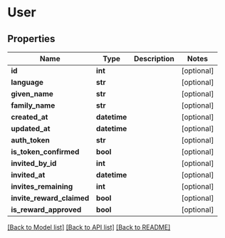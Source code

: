 # User

## Properties
Name | Type | Description | Notes
------------ | ------------- | ------------- | -------------
**id** | **int** |  | [optional] 
**language** | **str** |  | [optional] 
**given_name** | **str** |  | [optional] 
**family_name** | **str** |  | [optional] 
**created_at** | **datetime** |  | [optional] 
**updated_at** | **datetime** |  | [optional] 
**auth_token** | **str** |  | [optional] 
**is_token_confirmed** | **bool** |  | [optional] 
**invited_by_id** | **int** |  | [optional] 
**invited_at** | **datetime** |  | [optional] 
**invites_remaining** | **int** |  | [optional] 
**invite_reward_claimed** | **bool** |  | [optional] 
**is_reward_approved** | **bool** |  | [optional] 

[[Back to Model list]](../README.md#documentation-for-models) [[Back to API list]](../README.md#documentation-for-api-endpoints) [[Back to README]](../README.md)


